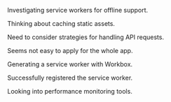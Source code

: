 Investigating service workers for offline support.

Thinking about caching static assets.

Need to consider strategies for handling API requests.

Seems not easy to apply for the whole app.

Generating a service worker with Workbox.

Successfully registered the service worker.

Looking into performance monitoring tools.
